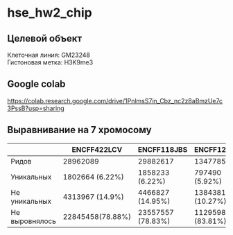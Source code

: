 # hse_hw2_chip
## Целевой объект
Клеточная линия: GM23248  
Гистоновая метка: H3K9me3
## Google colab
https://colab.research.google.com/drive/1PnlmsS7in_Cbz_nc2z8aBmzUe7c3PssB?usp=sharing
## Выравнивание на 7 хромосому
||ENCFF422LCV|ENCFF118JBS|ENCFF127SEC|
|----|----|----|----|
|Ридов|28962089|29882617|13477857|
|Уникальных|1802664 (6.22%)|1858233 (6.22%)|797490 (5.92%)|
|Не уникальных|4313967 (14.9%)|4466827 (14.95%)|1384381 (10.27%)|
|Не выровнялось|22845458(78.88%)|23557557 (78.83%)|11295986 (83.81%)|
